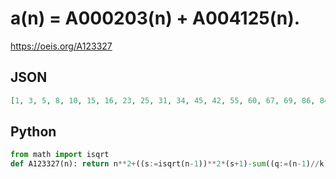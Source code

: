 # a\(n\) \= A000203\(n\) \+ A004125\(n\)\.
https://oeis.org/A123327
## JSON
```JSON
[1, 3, 5, 8, 10, 15, 16, 23, 25, 31, 34, 45, 42, 55, 60, 67, 69, 86, 84, 103, 102, 113, 122, 145, 134, 154, 165, 180, 181, 210, 199, 230, 232, 251, 266, 289, 271, 308, 325, 348, 339, 380, 369, 412, 417, 430, 451, 498, 471, 513, 521, 552, 559, 612, 601, 640, 633]
```
## Python
```Python
from math import isqrt
def A123327(n): return n**2+((s:=isqrt(n-1))**2*(s+1)-sum((q:=(n-1)//k)*((k<<1)+q+1) for k in range(1,s+1))>>1) # _Chai Wah Wu_, Oct 22 2023
```
